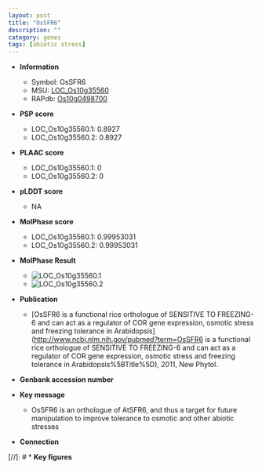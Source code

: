 ```yaml
---
layout: post
title: "OsSFR6"
description: ""
category: genes
tags: [abiotic stress]
---
```


* **Information**  
    + Symbol: OsSFR6  
    + MSU: [LOC_Os10g35560](http://rice.plantbiology.msu.edu/cgi-bin/ORF_infopage.cgi?orf=LOC_Os10g35560)  
    + RAPdb: [Os10g0498700](http://rapdb.dna.affrc.go.jp/viewer/gbrowse_details/irgsp1?name=Os10g0498700)  

* **PSP score**  
    + LOC_Os10g35560.1: 0.8927 
    + LOC_Os10g35560.2: 0.8927 

* **PLAAC score**  
    + LOC_Os10g35560.1: 0 
    + LOC_Os10g35560.2: 0 

* **pLDDT score**
    + NA


* **MolPhase score**
    + LOC_Os10g35560.1: 0.99953031
    + LOC_Os10g35560.2: 0.99953031

* **MolPhase Result**
    + ![LOC_Os10g35560.1](https://304243504.github.io/Pictures/LOC_Os10g/LOC_Os10g35560.1.png)
    + ![LOC_Os10g35560.2](https://304243504.github.io/Pictures/LOC_Os10g/LOC_Os10g35560.2.png)

* **Publication**  
    + [OsSFR6 is a functional rice orthologue of SENSITIVE TO FREEZING-6 and can act as a regulator of COR gene expression, osmotic stress and freezing tolerance in Arabidopsis](http://www.ncbi.nlm.nih.gov/pubmed?term=OsSFR6 is a functional rice orthologue of SENSITIVE TO FREEZING-6 and can act as a regulator of COR gene expression, osmotic stress and freezing tolerance in Arabidopsis%5BTitle%5D), 2011, New Phytol.

* **Genbank accession number**  

* **Key message**  
    + OsSFR6 is an orthologue of AtSFR6, and thus a target for future manipulation to improve tolerance to osmotic and other abiotic stresses

* **Connection**  

[//]: # * **Key figures**  


